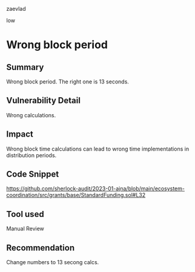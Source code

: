 zaevlad

low

# Wrong block period

## Summary
Wrong block period. The right one is 13 seconds.

## Vulnerability Detail
Wrong calculations.

## Impact
Wrong block time calculations can lead to wrong time implementations in distribution periods.

## Code Snippet

https://github.com/sherlock-audit/2023-01-ajna/blob/main/ecosystem-coordination/src/grants/base/StandardFunding.sol#L32

## Tool used

Manual Review

## Recommendation
Change numbers to 13 secong calcs.